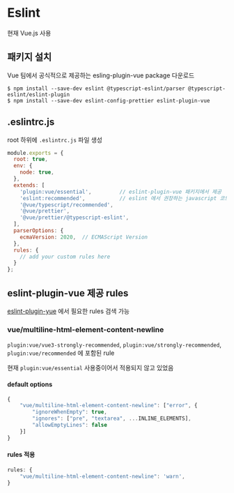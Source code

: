 # Eslint

현재 Vue.js 사용

## 패키지 설치
Vue 팀에서 공식적으로 제공하는 esling-plugin-vue package 다운로드

```shell
$ npm install --save-dev eslint @typescript-eslint/parser @typescript-eslint/eslint-plugin
$ npm install --save-dev eslint-config-prettier eslint-plugin-vue 
```

## .eslintrc.js

root 하위에 `.eslintrc.js` 파일 생성

```javascript
module.exports = {
  root: true,
  env: {
    node: true,
  },
  extends: [
    'plugin:vue/essential',         // eslint-plugin-vue 패키지에서 제공
    'eslint:recommended',           // eslint 에서 권장하는 javascript 코드 규칙
    '@vue/typescript/recommended',
    '@vue/prettier',
    '@vue/prettier/@typescript-eslint',
  ],
  parserOptions: {
    ecmaVersion: 2020,  // ECMAScript Version
  },
  rules: {
    // add your custom rules here
  }
};
```

## eslint-plugin-vue 제공 rules

[eslint-plugin-yue](https://eslint.vuejs.org/rules/) 에서 필요한 rules 검색 가능

### vue/multiline-html-element-content-newline

`plugin:vue/vue3-strongly-recommended`, `plugin:vue/strongly-recommended`, `plugin:vue/recommended` 에 포함된 rule

현재 `plugin:vue/essential` 사용중이어서 적용되지 않고 있었음

#### default options

```javascript
{
    "vue/multiline-html-element-content-newline": ["error", {
        "ignoreWhenEmpty": true,
        "ignores": ["pre", "textarea", ...INLINE_ELEMENTS],
        "allowEmptyLines": false
    }]
}
```

#### rules 적용

```javascript
rules: {
    "vue/multiline-html-element-content-newline": 'warn',
}
```


